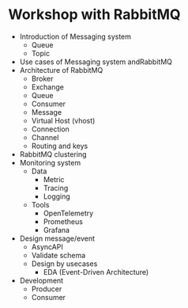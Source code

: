 # Workshop with RabbitMQ
* Introduction of Messaging system
  * Queue
  * Topic
* Use cases of Messaging system andRabbitMQ
* Architecture of RabbitMQ
  * Broker
  * Exchange
  * Queue
  * Consumer
  * Message
  * Virtual Host (vhost)
  * Connection
  * Channel
  * Routing and keys
* RabbitMQ clustering
* Monitoring system
  * Data
    * Metric
    * Tracing
    * Logging
  * Tools
    * OpenTelemetry
    * Prometheus
    * Grafana
* Design message/event 
  * AsyncAPI
  * Validate schema
  * Design by usecases
    * EDA (Event-Driven Architecture)
* Development
  * Producer
  * Consumer
